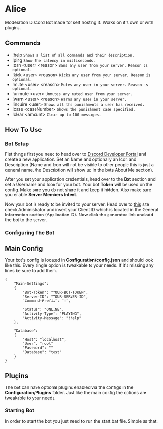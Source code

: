 # Alice
Moderation Discord Bot made for self hosting it. Works on it's own or with plugins.

## Commands

- !help `Shows a list of all commands and their description.`
- !ping `Show the latency in milliseconds.`
- !ban &lt;user&gt; &lt;reason&gt; `Bans any user from your server. Reason is optional.`
- !kick &lt;user&gt; &lt;reason&gt; `Kicks any user from your server. Reason is optional.`
- !mute &lt;user&gt; &lt;reason&gt; `Mutes any user in your server. Reason is optional.`
- !unmute &lt;user&gt; `Unmutes any muted user from your server.`
- !warn &lt;user&gt; &lt;reason&gt; `Warns any user in your server.`
- !inquire &lt;user&gt; `Shows all the punishments a user has received.`
- !case &lt;caseNumber&gt; `Shows the punishment case specified.`
- !clear &lt;amount&gt; `Clear up to 100 messages.`

## How To Use

### Bot Setup

Fist things first you need to head over to [Discord Developer Portal](https://discord.com/developers/applications) and create a new application. Set an Name and optionally an Icon and Description (Name and Icon will not be visible to other people this is just a general name, the Description will show up in the bots About Me section).

After you set your application credentials, head over to the **Bot** section and set a Username and Icon for your bot. Your bot **Token** will be used on the config. Make sure you do not share it and keep it hidden. Also make sure you enable **Server Members Intent**.

Now your bot is ready to be invited to your server. Head over to [this](https://discordapi.com/permissions.html#8) site check Administrator and insert your Client ID which is located in the General Information section (Application ID). Now click the generated link and add the bot to the server.

### Configuring The Bot

## Main Config

Your bot's config is located in **Configuration/config.json** and should look like this. Every single option is tweakable to your needs. If it's missing any lines be sure to add them.

```
{
    "Main-Settings":
    {
        "Bot-Token": "YOUR-BOT-TOKEN",
        "Server-ID": "YOUR-SERVER-ID",
        "Command-Prefix": "!",

        "Status": "ONLINE",
        "Activity-Type": "PLAYING",
        "Activity-Message": "!help"
    },

    "Database":
    {
        "Host": "localhost",
        "User": "root",
        "Password": "",
        "Database": "test"
    }
}
```

## Plugins

The bot can have optional plugins enabled via the configs in the **Configuration/Plugins** folder. Just like the main config the options are tweakable to your needs.

### Starting Bot

In order to start the bot you just need to run the start.bat file. Simple as that.
